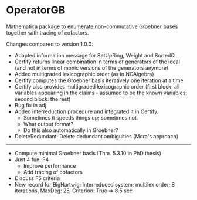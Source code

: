 # OperatorGB
Mathematica package to enumerate non-commutative Groebner bases together with tracing of cofactors.

Changes compared to version 1.0.0:
  * Adapted information message for SetUpRing, Weight and SortedQ
  * Certify returns linear combination in terms of generators of the ideal (and not in terms of monic versions of the generators anymore)
  * Added multigraded lexicographic order (as in NCAlgebra)
  * Certify computes the Groebner basis iteratively one iteration at a time
  * Certify also provides multigraded lexicographic order (first block: all variables appearing in the claims - assumed to be the known variables; second block: the rest)
  * Bug fix in adj
  * Added interreduction procedure and integrated it in Certify.
      - Sometimes it speeds things up; sometimes not.
      - What output format?
      - Do this also automatically in Groebner?
 * DeleteRedundant: Delete dedundant ambiguities (Mora's approach)
  ---------
  * Compute minimal Groebner basis (Thm. 5.3.10 in PhD thesis)
  * Just 4 fun: F4 
      - Improve performance
      - Add tracing of cofactors
  * Discuss F5 criteria
  * New record for BigHartwig: Interreduced system; multilex order; 8 iterations, MaxDeg: 25, Criterion: True => 8.5 sec
  
